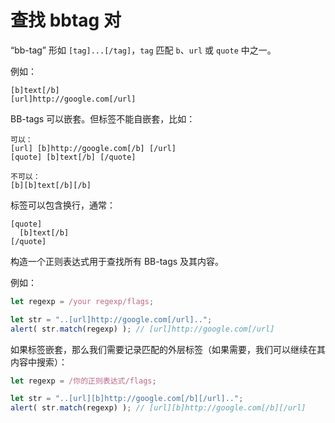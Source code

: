 # 查找 bbtag 对

“bb-tag” 形如 `[tag]...[/tag]`，`tag` 匹配 `b`、`url` 或 `quote` 中之一。

例如：
```
[b]text[/b]
[url]http://google.com[/url]
```

BB-tags 可以嵌套。但标签不能自嵌套，比如：

```
可以：
[url] [b]http://google.com[/b] [/url]
[quote] [b]text[/b] [/quote]

不可以：
[b][b]text[/b][/b]
```

标签可以包含换行，通常：

```
[quote]
  [b]text[/b]
[/quote]
```

构造一个正则表达式用于查找所有 BB-tags 及其内容。

例如：

```js
let regexp = /your regexp/flags;

let str = "..[url]http://google.com[/url]..";
alert( str.match(regexp) ); // [url]http://google.com[/url]
```

如果标签嵌套，那么我们需要记录匹配的外层标签（如果需要，我们可以继续在其内容中搜索）：

```js
let regexp = /你的正则表达式/flags;

let str = "..[url][b]http://google.com[/b][/url]..";
alert( str.match(regexp) ); // [url][b]http://google.com[/b][/url]
```
